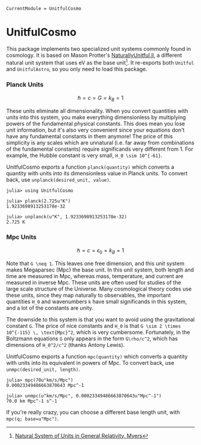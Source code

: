 ```@meta
CurrentModule = UnitfulCosmo
```

# UnitfulCosmo

This package implements two specialized unit systems commonly found in cosmology. It is based on Mason Protter's [NaturallyUnitful.jl](https://github.com/MasonProtter/NaturallyUnitful.jl), a different natural unit system that uses eV as the base unit[^1]. 
It re-exports both `Unitful` and `UnitfulAstro`, so you only need to load this package.

[^1]: [Natural System of Units in General Relativity, Myers](https://www.seas.upenn.edu/~amyers/NaturalUnits.pdf)

### Planck Units

```math
\hbar = c = G = k_B = 1
```
These units eliminate all dimensionality. When you convert quantities with units into this system, you make everything dimensionless by multiplying powers of the fundamental physical constants. This does mean you lose unit information, but it's also very convenient since your equations don't have any fundamental constants in them anymore! The price of this simplicity is any scales which are unnatural (i.e. far away from combinations of the fundamental constants) require significands very different from 1. For example, the Hubble constant is very small, ``H_0 \sim 10^{-61}``.

UnitfulCosmo exports a function `planck(quantity)` which converts a quantity with units into its dimensionless value in Planck units. To convert back, use `unplanck(desired_unit, value)`. 

```julia-repl
julia> using UnitfulCosmo

julia> planck(2.725u"K")
1.9233698913253178e-32

julia> unplanck(u"K", 1.9233698913253178e-32)
2.725 K
```

### Mpc Units
```math
\hbar = c = \epsilon_0 = k_B = 1
```
Note that ``G \neq 1``. This leaves one free dimension, and this unit system makes Megaparsec (Mpc) the base unit. In this unit system, both length and time are measured in Mpc, whereas mass, temperature, and current are measured in inverse Mpc. These units are often used for studies of the large scale structure of the Universe. Many cosmological theory codes use these units, since they map naturally to observables, the important quantities ``H_0`` and wavenumbers ``k`` have small significands in this system, and a lot of the constants are unity. 

The downside to this system is that you want to avoid using the gravitational constant ``G``. The price of nice constants and ``H_0`` is that ``G \sim 2 \times 10^{-115} \, \text{Mpc}^2``, which is very cumbersome. Fortunately, in the Boltzmann equations ``G`` only appears in the form ``G\rho/c^2``, which has dimensions of ``H_0^2/c^2`` (thanks Antony Lewis).

UnitfulCosmo exports a function `mpc(quantity)` which converts a quantity with units into its equivalent in powers of Mpc. To convert back, use `unmpc(desired_unit, length)`. 

```julia-repl
julia> mpc(70u"km/s/Mpc")
0.00023349486663870643 Mpc^-1

julia> unmpc(u"km/s/Mpc", 0.00023349486663870643u"Mpc^-1")
70.0 km Mpc^-1 s^-1
```

If you're really crazy, you can choose a different base length unit, with `mpc(q; base=u"Mpc")`.